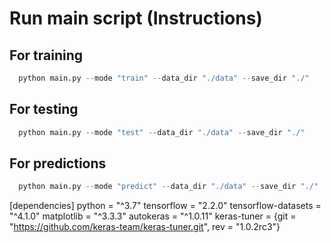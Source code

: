 # Run main script (Instructions)

## For training 

```python
  python main.py --mode "train" --data_dir "./data" --save_dir "./" 
```

## For testing

```python
  python main.py --mode "test" --data_dir "./data" --save_dir "./" 
```

## For predictions

```python
  python main.py --mode "predict" --data_dir "./data" --save_dir "./" 
```


[dependencies]
python = "^3.7"
tensorflow = "2.2.0"
tensorflow-datasets = "^4.1.0"
matplotlib = "^3.3.3"
autokeras = "^1.0.11"
keras-tuner = {git = "https://github.com/keras-team/keras-tuner.git", rev = "1.0.2rc3"}